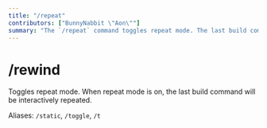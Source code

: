 ```yaml
---
title: "/repeat"
contributors: ["BunnyNabbit \"Aon\""]
summary: "The `/repeat` command toggles repeat mode. The last build command will be interactively repeated."
---
```

# /rewind
Toggles repeat mode. When repeat mode is on, the last build command will be interactively repeated.

Aliases: `/static`, `/toggle`, `/t`